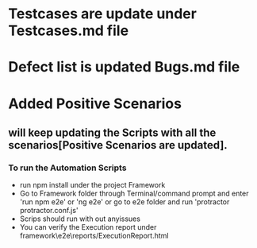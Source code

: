# Testcases are update under Testcases.md file
# Defect list is updated Bugs.md file


# Added Positive Scenarios
## will keep updating the Scripts with all the scenarios[Positive Scenarios are updated].

### To run the Automation Scripts 
- run npm install under the project Framework 
- Go to Framework folder through Terminal/command prompt and enter 'run npm e2e' or 'ng e2e' or go to e2e folder and run 'protractor protractor.conf.js'
- Scrips should run with out anyissues 
- You can verify the Execution report under framework\e2e\reports/ExecutionReport.html




 
